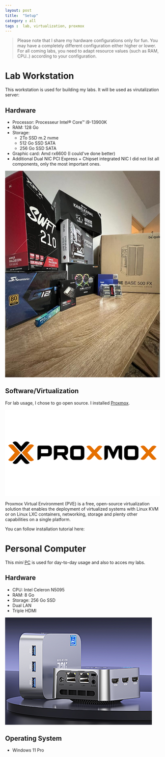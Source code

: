 ```yaml
---
layout: post
title:  "Setup"
category : all
tags :  lab, virtualization, proxmox
---
```



> Please note that I share my hardware configurations only for fun. You may have a completely different configuration either higher or lower.
> For all coming labs, you need to adapt resource values (such as RAM, CPU..) according to your configuration.

# Lab Workstation
This workstation is used for building my labs. It will be used as virutalization server:
## Hardware

- Processor:  Processeur Intel® Core™ i9-13900K
- RAM: 128 Go
- Storage: 
	- 2To SSD m.2 nvme
	- 512 Go SSD SATA
	- 256 Go SSD SATA
- Graphic card: Amd rx6600 (I could've done better)
- Additional Dual NIC PCI Express + Chipset integrated NIC
I did not list all components, only the most important ones.

![config](/assets/img/mysetup/config.jpg)

## Software/Virtualization
For lab usage, I chose to go open source. I installed [Proxmox](https://www.proxmox.com/en/proxmox-ve).

![Proxmox](/assets/img/mysetup/Proxmox.png)

Proxmox Virtual Environment (PVE) is a free, open-source virtualization solution that enables the deployment of virtualized systems with Linux KVM or on Linux LXC containers, networking, storage and plenty other capabilities on a single platform.

You can follow installation tutorial here:

# Personal Computer
This *mini* [PC](https://www.amazon.fr/dp/B0BLY1DR42?ref_=cm_sw_r_mwn_dp_F0983Q5VYCGN4KKF1TF6) is used for day-to-day usage and also to acces my labs.
## Hardware
- CPU: Intel Celeron N5095
- RAM: 8 Go
- Storage: 256 Go SSD
- Dual LAN
- Triple HDMI

![mini-pc](/assets/img/mysetup/mini-pc.png)

## Operating System
- Windows 11 Pro

